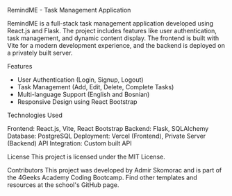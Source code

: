 RemindME - Task Management Application

RemindME is a full-stack task management application developed using React.js and Flask. The project includes features like user authentication, task management, and dynamic content display. The frontend is built with Vite for a modern development experience, and the backend is deployed on a privately built server.

Features

- User Authentication (Login, Signup, Logout)
- Task Management (Add, Edit, Delete, Complete Tasks)
- Multi-language Support (English and Bosnian)
- Responsive Design using React Bootstrap

Technologies Used

Frontend: React.js, Vite, React Bootstrap
Backend: Flask, SQLAlchemy
Database: PostgreSQL
Deployment: Vercel (Frontend), Private Server (Backend)
API Integration: Custom built API

License
This project is licensed under the MIT License.

Contributors
This project was developed by Admir Skomorac and is part of the 4Geeks Academy Coding Bootcamp. Find other templates and resources at the school's GitHub page.
